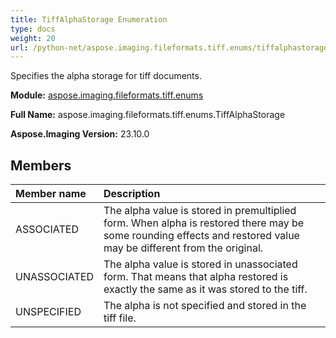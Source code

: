 ```yaml
---
title: TiffAlphaStorage Enumeration
type: docs
weight: 20
url: /python-net/aspose.imaging.fileformats.tiff.enums/tiffalphastorage/
---
```


Specifies the alpha storage for tiff documents.

**Module:** [aspose.imaging.fileformats.tiff.enums](/imaging/python-net/aspose.imaging.fileformats.tiff.enums/)

**Full Name:** aspose.imaging.fileformats.tiff.enums.TiffAlphaStorage

**Aspose.Imaging Version:** 23.10.0

## **Members**
| **Member name** | **Description** |
| :- | :- |
| ASSOCIATED | The alpha value is stored in premultiplied form. When alpha is restored there may be some rounding effects and restored value may be different from the original. |
| UNASSOCIATED | The alpha value is stored in unassociated form. That means that alpha restored is exactly the same as it was stored to the tiff. |
| UNSPECIFIED | The alpha is not specified and stored in the tiff file. |
